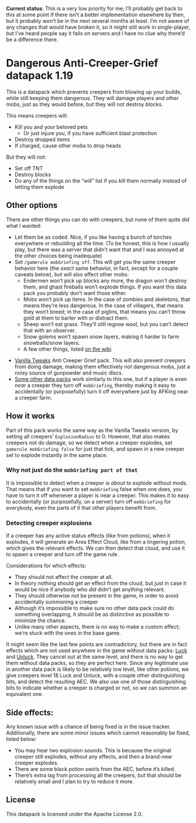 **Current status**: This is a very low priority for me; Iʼll probably get back to this at some point if there isnʼt a better implementation elsewhere by then, but it probably wonʼt be in the next several months at least.  Iʼm not aware of any changes that would have broken it, so it might still work in single-player, but Iʼve heard people say it fails on servers and I have no clue why thereʼd be a difference there.

# Dangerous Anti-Creeper-Grief datapack 1.19

This is a datapack which prevents creepers from blowing up your builds, while still keeping them dangerous.  They will damage players and other mobs, just as they would before, but they will not destroy blocks.

This means creepers will:

 * Kill you and your beloved pets
   - Or just injure you, if you have sufficient blast protection
 * Destroy dropped items
 * If charged, cause other mobs to drop heads

But they will not:

 * Set off TNT
 * Destroy blocks
 * Do any of the things on the “will” list if you kill them normally instead of letting them explode

## Other options

There are other things you can do with creepers, but none of them quite did what I wanted:

 * Let them be as coded.  Nice, if you like having a bunch of torches everywhere or rebuilding all the time.  (To be honest, this is how I usually play, but there was a server that didnʼt want that and I was annoyed at the other choices being inadequate)
 * Set `/gamerule mobGriefing off`.  This will get you the same creeper behavior here (the *exact* same behavior, in fact, except for a couple caveats below), but will also affect other mobs:
   - Endermen wonʼt pick up blocks any more, the dragon wonʼt destroy them, and ghast fireballs wonʼt explode things.  If you want this data pack you probably donʼt want those either.
   - Mobs wonʼt pick up items.  In the case of zombies and skeletons, that means theyʼre less dangerous.  In the case of villagers, that means they wonʼt breed; in the case of piglins, that means you canʼt throw gold at them to barter with or distract them.
   - Sheep wonʼt eat grass.  Theyʼll still regrow wool, but you canʼt detect that with an observer.
   - Snow golems wonʼt spawn snow layers, making it harder to farm snowballs/snow layers.
   - A few other things, listed [on the wiki](https://minecraft.gamepedia.com/Commands/gamerule#:~:text=mobGriefing,-When%20false).
 - [Vanilla Tweaks](https://vanillatweaks.net/picker/datapacks) Anti Creeper Grief pack.  This will also prevent creepers from doing damage, making them effectively not dangerous mobs, just a noisy source of gunpowder and music discs.
 - [Some other data packs](https://www.reddit.com/r/Minecraft/comments/c32vhq/datapack_to_prevent_creeper_greefing_without/) work similarly to this one, but if a player is even *near* a creeper they turn off `mobGriefing`, thereby making it easy to accidentally (or purposefully) turn it off everywhere just by AFKing near a creeper farm.

## How it works

Part of this pack works the same way as the Vanilla Tweaks version, by setting all creepersʼ `ExplosionRadius` to 0.  However, that also makes creepers not do damage, so we detect when a creeper explodes, set `gamerule mobGriefing false` for just that tick, and spawn in a new creeper set to explode instantly in the same place.

### Why not just do the `mobGriefing part of that`

It is impossible to detect when a creeper is *about to* explode without mods.  That means that if you want to set `mobGriefing` false when one does, you have to turn it off whenever a player is near a creeper.  This makes it to easy to accidentally (or purposefully, on a server) turn off `mobGriefing` for everybody, even the parts of it that other players benefit from.

### Detecting creeper explosions

If a creeper has any active status effects (like from potions), when it explodes, it will generate an Area Effect Cloud, like from a lingering potion, which gives the relevant effects.  We can then detect that cloud, and use it to spawn a creeper and turn off the game rule.

Considerations for which effects:

 * They should not affect the creeper at all.
 * In theory nothing should get an effect from the cloud, but just in case it would be nice if anybody who *did* didnʼt get anything relevant.
 * They should otherwise not be present in the game, in order to avoid accidentally summoning a creeper
 * Although itʼs impossible to make sure no other data pack could do something overlapping, it should be as distinctive as possible to minimize the chance.
 * Unlike many other aspects, there is no way to make a custom effect; weʼre stuck with the ones in the base game.

It might seem like the last few points are contradictory, but there are in fact effects which are not used anywhere in the game without data packs: [Luck](https://minecraft.gamepedia.com/Luck) and [Unluck](https://minecraft.gamepedia.com/Bad_Luck).  They cancel out at the same level, and there is no way to get them without data packs, so they are perfect here.  Since any legitimate use in another data pack is likely to be relatively low level, like other potions, we give creepers level 18 Luck and Unluck, with a couple other distinguishing bits, and detect the resulting AEC.  We also use one of those distinguishing bits to indicate whether a creeper is charged or not, so we can summon an equivalent one.

## Side effects:

Any known issue with a chance of being fixed is in the issue tracker.  Additionally, there are some minor issues which cannot reasonably be fixed, listed below:

 * You may hear two explosion sounds.  This is because the original creeper still explodes, without any effects, and then a brand-new creeper explodes.
 * There are some black potion swirls from the AEC, before itʼs killed.
 * Thereʼs extra lag from processing all the creepers, but that should be relatively small and I plan to try to reduce it more.

## License

This datapack is licensed under the Apache License 2.0.
